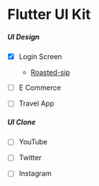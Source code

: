 # Flutter UI Kit

##### UI Design

- [x] Login Screen
  - [Roasted-sip](https://github.com/champ96k/Flutter-UI-Kit/tree/master/lib/Login/Roasted)
  
- [ ] E Commerce
- [ ] Travel App



##### UI Clone

- [ ] YouTube
- [ ] Twitter
- [ ] Instagram







